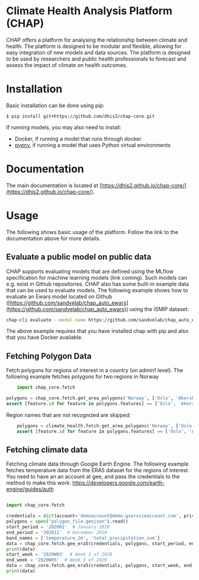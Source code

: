 # Climate Health Analysis Platform (CHAP)
CHAP offers a platform for analysing the relationship between climate and health. The platform is designed to be modular and flexible, allowing for easy integration of new models and data sources. The platform is designed to be used by researchers and public health professionals to forecast and assess the impact of climate on health outcomes.

# Installation

Basic installation can be done using pip:

    $ pip install git+https://github.com/dhis2/chap-core.git

If running models, you may also need to install:

- Docker, if running a model that runs through docker
- [pyenv](https://github.com/pyenv/pyenv?tab=readme-ov-file#installation), if running a model that uses Python virtual environments

# Documentation

The main documentation is located at [https://dhis2.github.io/chap-core/](https://dhis2.github.io/chap-core/).

# Usage

The following shows basic usage of the platform. Follow the link to the documentation above for more details.

## Evaluate a public model on public data
CHAP supports evaluating models that are defined using the MLflow specification for machine learning models (link coming). Such models can e.g. exist in Github repositories. CHAP also has some built-in example data that can be used to evaluate models. The following example shows how to evaluate an Ewars model located on Github ([https://github.com/sandvelab/chap_auto_ewars](https://github.com/sandvelab/chap_auto_ewars))  using the ISMIP dataset:

```bash
chap-cli evaluate --model-name https://github.com/sandvelab/chap_auto_ewars --dataset-name ISIMIP_dengue_harmonized --dataset-country brazil
```

The above example requires that you have installed chap with pip and also that you have Docker available.


## Fetching Polygon Data
Fetch polygons for regions of interest in a country (on admin1 level). The following example fetches polygons for two regions in Norway

```python
    import chap_core.fetch

polygons = chap_core.fetch.get_area_polygons('Norway', ['Oslo', 'Akershus'])
assert [feature.id for feature in polygons.features] == ['Oslo', 'Akershus']
```
Region names that are not recognized are skipped:

```python
    polygons = climate_health.fetch.get_area_polygons('Norway', ['Oslo', 'Akershus', 'Unknown'])
    assert [feature.id for feature in polygons.features] == ['Oslo', 'Akershus']
```

## Fetching climate data
Fetching climate data through Google Earth Engine. The following example fetches temperature data from the ERA5 dataset for the regions of interest. You need to have an an account at gee, and pass the credentials to the method to make this work: https://developers.google.com/earth-engine/guides/auth

```python

import chap_core.fetch

credentials = dict(account='demoaccount@demo.gserviceaccount.com', private_key='private_key')
polygons = open("polygon_file.geojson").read()
start_period = '202001'  # January 2020
end_period = '202011'  # December 2020
band_names = ['temperature_2m', 'total_precipitation_sum']
data = chap_core.fetch.gee_era5(credentials, polygons, start_period, end_period, band_names)
print(data)
start_week = '2020W03'  # Week 3 of 2020
end_week = '2020W05'  # Week 5 of 2020
data = chap_core.fetch.gee_era5(credentials, polygons, start_week, end_week, band_names)
print(data)
```
